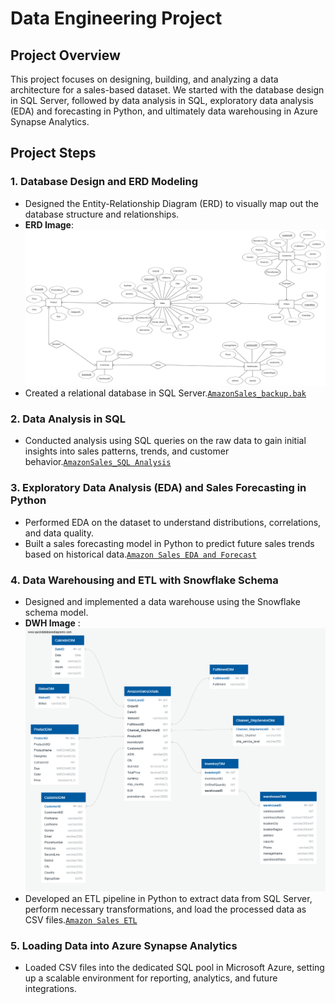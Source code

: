 # Data Engineering Project

## Project Overview
This project focuses on designing, building, and analyzing a data architecture for a sales-based dataset. We started with the database design in SQL Server, followed by data analysis in SQL, exploratory data analysis (EDA) and forecasting in Python, and ultimately data warehousing in Azure Synapse Analytics.

## Project Steps

### 1. Database Design and ERD Modeling
   - Designed the Entity-Relationship Diagram (ERD) to visually map out the database structure and relationships.
   - **ERD Image**: <img src="https://github.com/AhmedAboelkasem/Amazon-Sales/blob/main/ERD%20image.png?raw=true">
   - Created a relational database in SQL Server.[`AmazonSales_backup.bak`](https://github.com/AhmedAboelkasem/Amazon-Sales/blob/main/AmazonSales.bak)

     
### 2. Data Analysis in SQL
   - Conducted analysis using SQL queries on the raw data to gain initial insights into sales patterns, trends, and customer behavior.[`AmazonSales_SQL Analysis`](https://github.com/AhmedAboelkasem/Amazon-Sales/blob/main/final%20SQL%20queries.sql)



### 3. Exploratory Data Analysis (EDA) and Sales Forecasting in Python
   - Performed EDA on the dataset to understand distributions, correlations, and data quality.
   - Built a sales forecasting model in Python to predict future sales trends based on historical data.[`Amazon Sales EDA and Forecast`](https://github.com/AhmedAboelkasem/Amazon-Sales/blob/main/E-Commerce%20Sales%20Forecast.ipynb)


### 4. Data Warehousing and ETL with Snowflake Schema
   - Designed and implemented a data warehouse using the Snowflake schema model.
   - **DWH Image** : <img src="https://github.com/AhmedAboelkasem/Amazon-Sales/blob/main/QuickDBD-Amazon%20Sales%20DB.png?raw=true">
   - Developed an ETL pipeline in Python to extract data from SQL Server, perform necessary transformations, and load the processed data as CSV files.[`Amazon Sales ETL`](https://github.com/AhmedAboelkasem/Amazon-Sales/blob/main/files%20preparation%20_%20ETL.ipynb)


### 5. Loading Data into Azure Synapse Analytics
   - Loaded CSV files into the dedicated SQL pool in Microsoft Azure, setting up a scalable environment for reporting, analytics, and future integrations.

